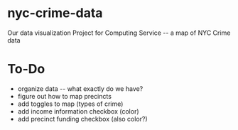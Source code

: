 # nyc-crime-data
Our data visualization Project for Computing Service -- a map of NYC Crime data
# To-Do
- organize data -- what exactly do we have?
- figure out how to map precincts
- add toggles to map (types of crime)
- add income information checkbox (color)
- add precinct funding checkbox (also color?)
